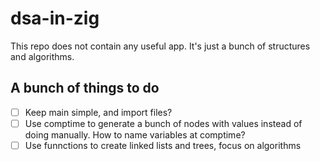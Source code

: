 # dsa-in-zig
This repo does not contain any useful app. It's just a bunch of structures and algorithms.

## A bunch of things to do
- [ ] Keep main simple, and import files?
- [ ] Use comptime to generate a bunch of nodes with values instead of doing manually. How to name variables at comptime?
- [ ] Use funnctions to create linked lists and trees, focus on algorithms
